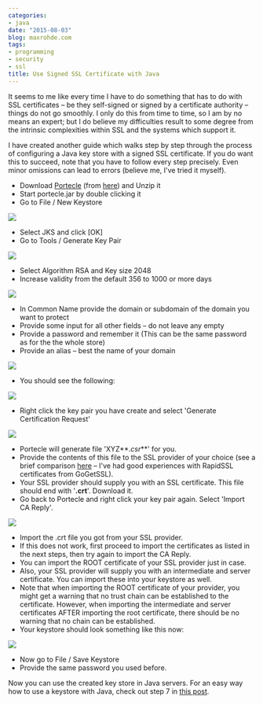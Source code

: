 ```yaml
---
categories:
- java
date: "2015-08-03"
blog: maxrohde.com
tags:
- programming
- security
- ssl
title: Use Signed SSL Certificate with Java
---
```


It seems to me like every time I have to do something that has to do with SSL certificates – be they self-signed or signed by a certificate authority – things do not go smoothly. I only do this from time to time, so I am by no means an expert; but I do believe my difficulties result to some degree from the intrinsic complexities within SSL and the systems which support it.

I have created another guide which walks step by step through the process of configuring a Java key store with a signed SSL certificate. If you do want this to succeed, note that you have to follow every step precisely. Even minor omissions can lead to errors (believe me, I've tried it myself).

- Download [Portecle](http://portecle.sourceforge.net/) (from [here](http://sourceforge.net/projects/portecle/)) and Unzip it
- Start portecle.jar by double clicking it
- Go to File / New Keystore

![](images/080315_0821_usesignedss1.png)

- Select JKS and click \[OK\]
- Go to Tools / Generate Key Pair

![](images/080315_0821_usesignedss2.png)

- Select Algorithm RSA and Key size 2048
- Increase validity from the default 356 to 1000 or more days

![](images/080315_0821_usesignedss3.png)

- In Common Name provide the domain or subdomain of the domain you want to protect
- Provide some input for all other fields – do not leave any empty
- Provide a password and remember it (This can be the same password as for the the whole store)
- Provide an alias – best the name of your domain

![](images/080315_0821_usesignedss4.png)

- You should see the following:

![](images/080315_0821_usesignedss5.png)

- Right click the key pair you have create and select 'Generate Certification Request'

![](images/080315_0821_usesignedss6.png)

- Portecle will generate file 'XYZ**._csr_**' for you.
- Provide the contents of this file to the SSL provider of your choice (see a brief comparison [here](http://maxrohde.com/2014/11/05/ssl-certificate-comparison/) – I've had good experiences with RapidSSL certificates from GoGetSSL).
- Your SSL provider should supply you with an SSL certificate. This file should end with '**.crt**'. Download it.
- Go back to Portecle and right click your key pair again. Select 'Import CA Reply'.

![](images/080315_0821_usesignedss7.png)

- Import the .crt file you got from your SSL provider.
- If this does not work, first proceed to import the certificates as listed in the next steps, then try again to import the CA Reply.
- You can import the ROOT certificate of your SSL provider just in case.
- Also, your SSL provider will supply you with an intermediate and server certificate. You can import these into your keystore as well.
- Note that when importing the ROOT certificate of your provider, you might get a warning that no trust chain can be established to the certificate. However, when importing the intermediate and server certificates AFTER importing the root certificate, there should be no warning that no chain can be established.
- Your keystore should look something like this now:

![](images/080315_0821_usesignedss8.png)

- Now go to File / Save Keystore
- Provide the same password you used before.

Now you can use the created key store in Java servers. For an easy way how to use a keystore with Java, check out step 7 in [this post](http://maxrohde.com/2013/09/07/setting-up-ssl-with-netty/).